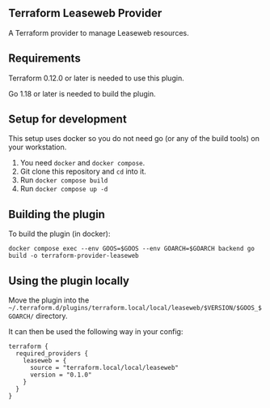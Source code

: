 Terraform Leaseweb Provider
---------------------------

A Terraform provider to manage Leaseweb resources.


Requirements
------------

Terraform 0.12.0 or later is needed to use this plugin.

Go 1.18 or later is needed to build the plugin.


Setup for development
---------------------

This setup uses docker so you do not need go (or any of the build tools) on
your workstation.
1. You need `docker` and `docker compose`.
2. Git clone this repository and `cd` into it.
3. Run `docker compose build`
4. Run `docker compose up -d`


Building the plugin
-------------------

To build the plugin (in docker):

    docker compose exec --env GOOS=$GOOS --env GOARCH=$GOARCH backend go build -o terraform-provider-leaseweb


Using the plugin locally
------------------------

Move the plugin into the `~/.terraform.d/plugins/terraform.local/local/leaseweb/$VERSION/$GOOS_$GOARCH/` directory.

It can then be used the following way in your config:

    terraform {
      required_providers {
        leaseweb = {
          source = "terraform.local/local/leaseweb"
          version = "0.1.0"
        }
      }
    }
